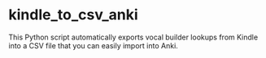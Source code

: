 # kindle_to_csv_anki
This Python script automatically exports vocal builder lookups from Kindle into a CSV file that you can easily import into Anki.
